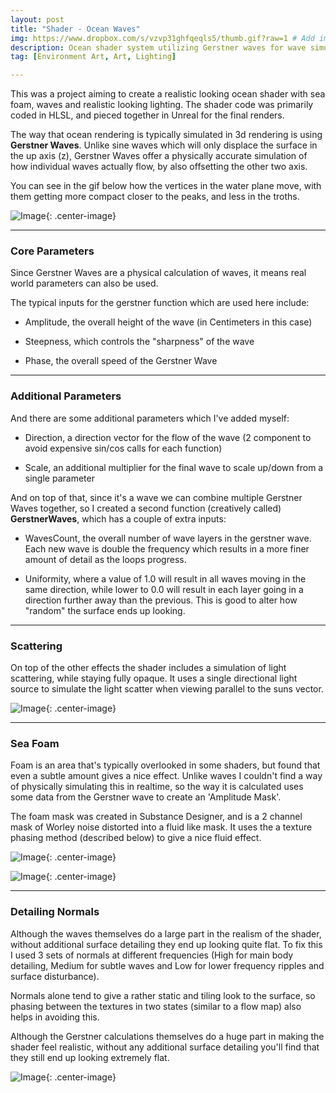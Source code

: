```yaml
---
layout: post
title: "Shader - Ocean Waves"
img: https://www.dropbox.com/s/vzvp31ghfqeqls5/thumb.gif?raw=1 # Add image post (optional)
description: Ocean shader system utilizing Gerstner waves for wave simulation and foam calculation.
tag: [Environment Art, Art, Lighting]

---
```


This was a project aiming to create a realistic looking ocean shader with sea foam, waves and realistic looking lighting.
The shader code was primarily coded in HLSL, and pieced together in Unreal for the final renders.

The way that ocean rendering is typically simulated in 3d rendering is using __Gerstner Waves__.
Unlike sine waves which will only displace the surface in the up axis (z), Gerstner Waves offer a physically accurate simulation of how individual waves actually flow, by also offsetting the other two axis.

You can see in the gif below how the vertices in the water plane move, with them getting more compact closer to the peaks, and less in the troths.

![Image](https://www.dropbox.com/s/td3ha3q5tcj89gn/wireframe_render.gif?raw=1){: .center-image}

---

### Core Parameters

Since Gerstner Waves are a physical calculation of waves, it means real world parameters can also be used.

The typical inputs for the gerstner function which are used here include:

- Amplitude, the overall height of the wave (in Centimeters in this case)

- Steepness, which controls the "sharpness" of the wave

- Phase, the overall speed of the Gerstner Wave

---

### Additional Parameters

And there are some additional parameters which I've added myself:

- Direction, a direction vector for the flow of the wave (2 component to avoid expensive sin/cos calls for each function)

- Scale, an additional multiplier for the final wave to scale up/down from a single parameter

And on top of that, since it's a wave we can combine multiple Gerstner Waves together, so I created a second function (creatively called) __GerstnerWaves__, which has a couple of extra inputs:

- WavesCount, the overall number of wave layers in the gerstner wave. Each new wave is double the frequency which results in a more finer amount of detail as the loops progress.

- Uniformity, where a value of 1.0 will result in all waves moving in the same direction, while lower to 0.0 will result in each layer going in a direction further away than the previous. This is good to alter how "random" the surface ends up looking.

---

### Scattering

On top of the other effects the shader includes a simulation of light scattering, while staying fully opaque.
It uses a single directional light source to simulate the light scatter when viewing parallel to the suns vector.

![Image](https://www.dropbox.com/s/m1ytipf8oo0udws/subsurface.jpg?raw=1){: .center-image}

---

### Sea Foam
Foam is an area that's typically overlooked in some shaders, but found that even a subtle amount gives a nice effect. Unlike waves I couldn't find a way of physically simulating this in realtime, so the way it is calculated uses some data from the Gerstner wave to create an 'Amplitude Mask'.


The foam mask was created in Substance Designer, and is a 2 channel mask of Worley noise distorted into a fluid like mask. It uses the a texture phasing method (described below) to give a nice fluid effect.

![Image](https://www.dropbox.com/s/hfgnq407hfo971z/foam_render.gif?raw=1){: .center-image}

![Image](https://www.dropbox.com/s/b2017ok81rbo79p/foam_noise.jpg?raw=1){: .center-image}

---

### Detailing Normals

Although the waves themselves do a large part in the realism of the shader, without additional surface detailing they end up looking quite flat. To fix this I used 3 sets of normals at different frequencies (High for main body detailing, Medium for subtle waves and Low for lower frequency ripples and surface disturbance).

Normals alone tend to give a rather static and tiling look to the surface, so phasing between the textures in two states (similar to a flow map) also helps in avoiding this.

Although the Gerstner calculations themselves do a huge part in making the shader feel realistic, without any additional surface detailing you'll find that they still end up looking extremely flat.

![Image](https://www.dropbox.com/s/e1ntjrsi5ic8f2d/normals_comparison.gif?raw=1){: .center-image}
